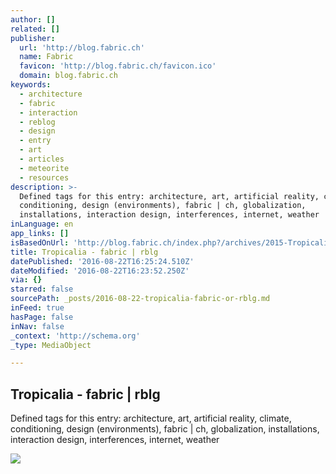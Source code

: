 ```yaml
---
author: []
related: []
publisher:
  url: 'http://blog.fabric.ch'
  name: Fabric
  favicon: 'http://blog.fabric.ch/favicon.ico'
  domain: blog.fabric.ch
keywords:
  - architecture
  - fabric
  - interaction
  - reblog
  - design
  - entry
  - art
  - articles
  - meteorite
  - resources
description: >-
  Defined tags for this entry: architecture, art, artificial reality, climate,
  conditioning, design (environments), fabric | ch, globalization,
  installations, interaction design, interferences, internet, weather
inLanguage: en
app_links: []
isBasedOnUrl: 'http://blog.fabric.ch/index.php?/archives/2015-Tropicalia.html'
title: Tropicalia - fabric | rblg
datePublished: '2016-08-22T16:25:24.510Z'
dateModified: '2016-08-22T16:23:52.250Z'
via: {}
starred: false
sourcePath: _posts/2016-08-22-tropicalia-fabric-or-rblg.md
inFeed: true
hasPage: false
inNav: false
_context: 'http://schema.org'
_type: MediaObject

---
```

<article style=""><h1>Tropicalia - fabric | rblg</h1><p>Defined tags for this entry: architecture, art, artificial reality, climate, conditioning, design (environments), fabric | ch, globalization, installations, interaction design, interferences, internet, weather</p><img src="http://blog.fabric.ch/fabric/images/2015_1300312815_3.jpg" /></article>